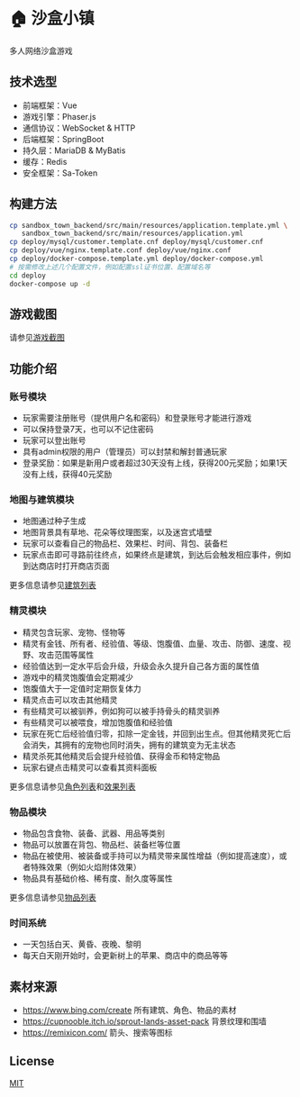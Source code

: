 # 🏠 沙盒小镇

多人网络沙盒游戏

## 技术选型

- 前端框架：Vue
- 游戏引擎：Phaser.js
- 通信协议：WebSocket & HTTP
- 后端框架：SpringBoot
- 持久层：MariaDB & MyBatis
- 缓存：Redis
- 安全框架：Sa-Token

## 构建方法

```bash
cp sandbox_town_backend/src/main/resources/application.template.yml \
   sandbox_town_backend/src/main/resources/application.yml
cp deploy/mysql/customer.template.cnf deploy/mysql/customer.cnf
cp deploy/vue/nginx.template.conf deploy/vue/nginx.conf
cp deploy/docker-compose.template.yml deploy/docker-compose.yml
# 按需修改上述几个配置文件，例如配置ssl证书位置、配置域名等
cd deploy
docker-compose up -d
```

## 游戏截图

请参见[游戏截图](doc/screenshot.md)

## 功能介绍

### 账号模块

- 玩家需要注册账号（提供用户名和密码）和登录账号才能进行游戏
- 可以保持登录7天，也可以不记住密码
- 玩家可以登出账号
- 具有admin权限的用户（管理员）可以封禁和解封普通玩家
- 登录奖励：如果是新用户或者超过30天没有上线，获得200元奖励；如果1天没有上线，获得40元奖励

### 地图与建筑模块

- 地图通过种子生成
- 地图背景具有草地、花朵等纹理图案，以及迷宫式墙壁
- 玩家可以查看自己的物品栏、效果栏、时间、背包、装备栏
- 玩家点击即可寻路前往终点，如果终点是建筑，到达后会触发相应事件，例如到达商店时打开商店页面

更多信息请参见[建筑列表](doc/building.md)

### 精灵模块

- 精灵包含玩家、宠物、怪物等
- 精灵有金钱、所有者、经验值、等级、饱腹值、血量、攻击、防御、速度、视野、攻击范围等属性
- 经验值达到一定水平后会升级，升级会永久提升自己各方面的属性值
- 游戏中的精灵饱腹值会定期减少
- 饱腹值大于一定值时定期恢复体力
- 精灵点击可以攻击其他精灵
- 有些精灵可以被驯养，例如狗可以被手持骨头的精灵驯养
- 有些精灵可以被喂食，增加饱腹值和经验值
- 玩家在死亡后经验值归零，扣除一定金钱，并回到出生点。但其他精灵死亡后会消失，其拥有的宠物也同时消失，拥有的建筑变为无主状态
- 精灵杀死其他精灵后会提升经验值、获得金币和特定物品
- 玩家右键点击精灵可以查看其资料面板

更多信息请参见[角色列表](doc/sprite.md)和[效果列表](doc/effect.md)

### 物品模块

- 物品包含食物、装备、武器、用品等类别
- 物品可以放置在背包、物品栏、装备栏等位置
- 物品在被使用、被装备或手持可以为精灵带来属性增益（例如提高速度），或者特殊效果（例如火焰附体效果）
- 物品具有基础价格、稀有度、耐久度等属性

更多信息请参见[物品列表](doc/item.md)

### 时间系统

- 一天包括白天、黄昏、夜晚、黎明
- 每天白天刚开始时，会更新树上的苹果、商店中的商品等等

## 素材来源

- https://www.bing.com/create 所有建筑、角色、物品的素材
- https://cupnooble.itch.io/sprout-lands-asset-pack 背景纹理和围墙
- https://remixicon.com/ 箭头、搜索等图标

## License

[MIT](./LICENSE)
